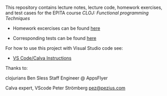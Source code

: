 This repository contains lecture notes, lecture code, homework exercises, and test cases
for the EPITA course
_CLOJ: Functional programming Techniques_

- Homework excercises can be found [here](clojurein-source-code/src/homework/.)

- Corresponding tests can be found [here](clojurein-source-code/test/homework/.)

For how to use this project with Visual Studio code see:
* [VS Code/Calva Instructions](calva.md)


Thanks to:

clojurians
Ben Sless
Staff Engineer @ AppsFlyer

Calva expert, VScode
Peter Strömberg
pez@pezius.com
